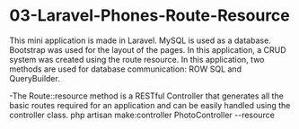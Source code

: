 # 03-Laravel-Phones-Route-Resource

This mini application is made in Laravel. MySQL is used as a database. Bootstrap was used for the layout of the pages. In this application, a CRUD system was created using the route resource.
In this application, two methods are used for database communication: ROW SQL and QueryBuilder.

-The Route::resource method is a RESTful Controller that generates all the basic routes required for an application and can be easily handled using the controller class.
php artisan make:controller PhotoController --resource
